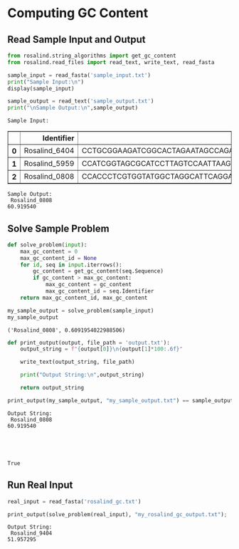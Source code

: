 ---
---

# Computing GC Content

## Read Sample Input and Output


```python
from rosalind.string_algorithms import get_gc_content
from rosalind.read_files import read_text, write_text, read_fasta
```


```python
sample_input = read_fasta('sample_input.txt')
print("Sample Input:\n")
display(sample_input)

sample_output = read_text('sample_output.txt')
print("\nSample Output:\n",sample_output)
```

    Sample Input:




<div>
<style scoped>
    .dataframe tbody tr th:only-of-type {
        vertical-align: middle;
    }

    .dataframe tbody tr th {
        vertical-align: top;
    }

    .dataframe thead th {
        text-align: right;
    }
</style>
<table border="1" class="dataframe">
  <thead>
    <tr style="text-align: right;">
      <th></th>
      <th>Identifier</th>
      <th>Sequence</th>
    </tr>
  </thead>
  <tbody>
    <tr>
      <th>0</th>
      <td>Rosalind_6404</td>
      <td>CCTGCGGAAGATCGGCACTAGAATAGCCAGAACCGTTTCTCTGAGG...</td>
    </tr>
    <tr>
      <th>1</th>
      <td>Rosalind_5959</td>
      <td>CCATCGGTAGCGCATCCTTAGTCCAATTAAGTCCCTATCCAGGCGC...</td>
    </tr>
    <tr>
      <th>2</th>
      <td>Rosalind_0808</td>
      <td>CCACCCTCGTGGTATGGCTAGGCATTCAGGAACCGGAGAACGCTTC...</td>
    </tr>
  </tbody>
</table>
</div>



    Sample Output:
     Rosalind_0808
    60.919540


## Solve Sample Problem


```python
def solve_problem(input):
    max_gc_content = 0
    max_gc_content_id = None
    for id, seq in input.iterrows():
        gc_content = get_gc_content(seq.Sequence)
        if gc_content > max_gc_content:
            max_gc_content = gc_content
            max_gc_content_id = seq.Identifier
    return max_gc_content_id, max_gc_content
```


```python
my_sample_output = solve_problem(sample_input)
my_sample_output
```




    ('Rosalind_0808', 0.6091954022988506)




```python
def print_output(output, file_path = 'output.txt'):
    output_string = f"{output[0]}\n{output[1]*100:.6f}"

    write_text(output_string, file_path)

    print("Output String:\n",output_string)

    return output_string


```


```python
print_output(my_sample_output, "my_sample_output.txt") == sample_output
```

    Output String:
     Rosalind_0808
    60.919540





    True



## Run Real Input


```python
real_input = read_fasta('rosalind_gc.txt')

print_output(solve_problem(real_input), "my_rosalind_gc_output.txt");
```

    Output String:
     Rosalind_9404
    51.957295
